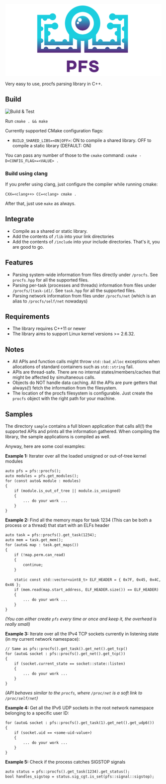 ![pfs](./img/pfs.png "Logo")

Very easy to use, procfs parsing library in C++.

## Build

![Build & Test](https://github.com/dtrugman/pfs/actions/workflows/cmake.yml/badge.svg)

Run `cmake . && make`

Currently supported CMake configuration flags:

- `BUILD_SHARED_LIBS=<ON|OFF>`: ON to compile a shared library. OFF to compile a static library (DEFAULT: ON)

You can pass any number of those to the `cmake` command: `cmake -D<CONFIG_FLAG>=<VALUE> .`

### Build using clang

If you prefer using clang, just configure the compiler while running cmake:

`CXX=<clang++> CC=<clang> cmake .`

After that, just use `make` as always.

## Integrate

- Compile as a shared or static library.
- Add the contents of `/lib` into your link directories
- Add the contents of `/include` into your include directories.
That's it, you are good to go.

## Features

- Parsing system-wide information from files directly under `/procfs`. See `procfs.hpp` for all the supported files.
- Parsing per-task (processes and threads) information from files under `/procfs/[task-id]/`. See `task.hpp` for all the supported files.
- Parsing network information from files under `/procfs/net` (which is an alias to `/procfs/self/net` nowadays)

## Requirements

- The library requires C++11 or newer
- The library aims to support Linux kernel versions >= 2.6.32.

## Notes

- All APIs and function calls might throw `std::bad_alloc` exceptions when allocations of standard containers such as `std::string` fail.
- APIs are thread-safe. There are no internal states/members/caches that might be affected by simultaneous calls.
- Objects do NOT handle data caching. All the APIs are pure getters that always(!) fetch the information from the filesystem.
- The location of the procfs filesystem is configurable. Just create the `procfs` object with the right path for your machine.

## Samples

The directory `sample` contains a full blown application that calls all(!) the supported APIs and prints all the information gathered. When compiling the library, the sample applications is compiled as well.

Anyway, here are some cool examples:

**Example 1:** Iterater over all the loaded unsigned or out-of-tree kernel modules
```
auto pfs = pfs::procfs();
auto modules = pfs.get_modules();
for (const auto& module : modules)
{
    if (module.is_out_of_tree || module.is_unsigned)
    {
        ... do your work ...
    }
}
```

**Example 2:** Find all the memory maps for task 1234 (This can be both a process or a thread) that start with an ELFs header
```
auto task = pfs::procfs().get_task(1234);
auto mem = task.get_mem();
for (auto& map : task.get_maps())
{
    if (!map.perm.can_read)
    {
        continue;
    }

    static const std::vector<uint8_t> ELF_HEADER = { 0x7F, 0x45, 0x4C, 0x46 };
    if (mem.read(map.start_address, ELF_HEADER.size()) == ELF_HEADER)
    {
        ... do your work ...
    }
}
```
_(You can either create `pfs` every time or once and keep it, the overhead is really small)_

**Example 3:** Iterate over all the IPv4 TCP sockets currently in listening state (in my current network namespace):
```
// Same as pfs::procfs().get_task().get_net().get_tcp()
for (auto& socket : pfs::procfs().get_net().get_tcp())
{
    if (socket.current_state == socket::state::listen)
    {
        ... do your work ...
    }
}
```
_(API behaves similar to the `procfs`, where `/proc/net` is a soft link to `/proc/self/net`)_

**Example 4:** Get all the IPv6 UDP sockets in the root network namespace belonging to a specific user ID:
```
for (auto& socket : pfs::procfs().get_task(1).get_net().get_udp6())
{
    if (socket.uid == <some-uid-value>)
    {
        ... do your work ...
    }
}
```

**Example 5:** Check if the process catches SIGSTOP signals
```
auto status = pfs::procfs().get_task(1234).get_status();
bool handles_sigstop = status.sig_cgt.is_set(pfs::signal::sigstop);
```
